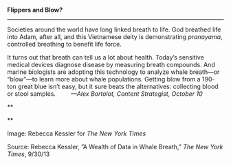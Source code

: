 **Flippers and Blow?**

****

Societies around the world have long linked breath to life. God breathed life into Adam, after all, and this Vietnamese deity is demonstrating *pranayama*, controlled breathing to benefit life force. 

It turns out that breath can tell us a lot about health. Today’s sensitive medical devices diagnose disease by measuring breath compounds. And marine biologists are adopting this technology to analyze whale breath—or “blow”—to learn more about whale populations. Getting blow from a 190-ton great blue isn’t easy, but it sure beats the alternatives: collecting blood or stool samples.         *—Alex Bortolot, Content Strategist, October 10*

**

**

Image: Rebecca Kessler for *The New York Times*

Source: Rebecca Kessler, ”A Wealth of Data in Whale Breath,” *The New York Times*, 9/30/13 
